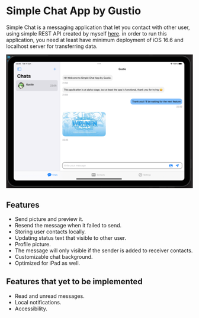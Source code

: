 # Simple Chat App by Gustio

Simple Chat is a messaging application that let you contact with other user, using simple REST API created by myself [here](https://github.com/ReksiGustio/simple-chat-backend). in order to run this application, you need at least have minimum deployment of iOS 16.6 and localhost server for transferring data.

![Readme Image 1](https://raw.githubusercontent.com/ReksiGustio/simple-chat-backend/main/readmeImage1.png)


## Features

 - Send picture and preview it.
 - Resend the message when it failed to send.
 - Storing user contacts locally.
 - Updating status text that visible to other user.
 - Profile picture.
 - The message will only visible if the sender is added to receiver contacts.
 - Customizable chat background.
 - Optimized for iPad as well.

## Features that yet to be implemented

 - Read and unread messages.
 - Local notifications.
 - Accessibility.
